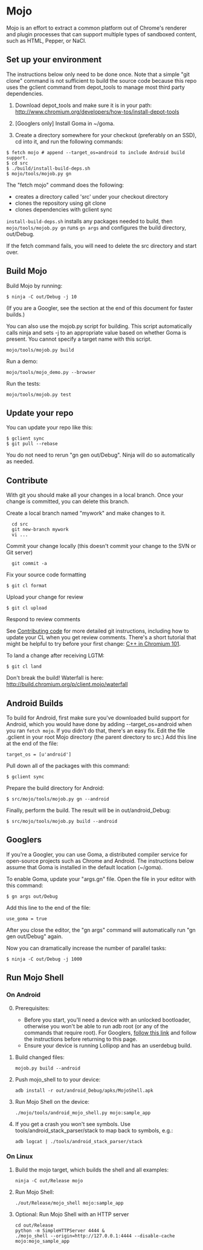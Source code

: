 Mojo
====

Mojo is an effort to extract a common platform out of Chrome's renderer and plugin processes that can support multiple types of sandboxed content, such as HTML, Pepper, or NaCl.

## Set up your environment

The instructions below only need to be done once. Note that a simple "git clone" command is not sufficient to build the source code because this repo uses the gclient command from depot_tools to manage most third party dependencies.

1. Download depot_tools and make sure it is in your path:<br>http://www.chromium.org/developers/how-tos/install-depot-tools<br>

2. [Googlers only] Install Goma in ~/goma.

3. Create a directory somewhere for your checkout (preferably on an SSD), cd into it, and run the following commands:


```
$ fetch mojo # append --target_os=android to include Android build support.
$ cd src
$ ./build/install-build-deps.sh
$ mojo/tools/mojob.py gn
```

The "fetch mojo" command does the following:
- creates a directory called 'src' under your checkout directory
- clones the repository using git clone
- clones dependencies with gclient sync

`install-build-deps.sh` installs any packages needed to build, then `mojo/tools/mojob.py gn` runs `gn args` and configures the build directory, out/Debug.

If the fetch command fails, you will need to delete the src directory and start over.

## Build Mojo

Build Mojo by running:

```
$ ninja -C out/Debug -j 10
```

(If you are a Googler, see the section at the end of this document for faster builds.)

You can also use the mojob.py script for building. This script automatically calls ninja and sets -j to an appropriate value based on whether Goma is present. You cannot specify a target name with this script.
```
mojo/tools/mojob.py build
```

Run a demo:
```
mojo/tools/mojo_demo.py --browser
```

Run the tests:
```
mojo/tools/mojob.py test
```

## Update your repo

You can update your repo like this:
```
$ gclient sync
$ git pull --rebase
```

You do not need to rerun "gn gen out/Debug". Ninja will do so automatically as needed.

## Contribute

With git you should make all your changes in a local branch. Once your change is committed, you can delete this branch.

Create a local branch named "mywork" and make changes to it.
```
  cd src
  git new-branch mywork
  vi ...
```
Commit your change locally (this doesn't commit your change to the SVN or Git server)

```
  git commit -a
```

Fix your source code formatting

```
$ git cl format
```

Upload your change for review

```
$ git cl upload
```

Respond to review comments

See <a href="http://www.chromium.org/developers/contributing-code">Contributing code</a> for more detailed git instructions, including how to update your CL when you get review comments. There's a short tutorial that might be helpful to try before your first change: <a href="http://dev.chromium.org/developers/cpp-in-chromium-101-codelab">C++ in Chromium 101</a>.

To land a change after receiving LGTM:
```
$ git cl land
```

Don't break the build! Waterfall is here: http://build.chromium.org/p/client.mojo/waterfall

## Android Builds

To build for Android, first make sure you've downloaded build support for Android, which you would have done by adding --target_os=android when you ran `fetch mojo`. If you didn't do that, there's an easy fix. Edit the file .gclient in your root Mojo directory (the parent directory to src.) Add this line at the end of the file:

```
target_os = [u'android']
```

Pull down all of the packages with this command:

```
$ gclient sync
```

Prepare the build directory for Android:

```
$ src/mojo/tools/mojob.py gn --android
```

Finally, perform the build. The result will be in out/android_Debug:

```
$ src/mojo/tools/mojob.py build --android
```

## Googlers

If you're a Googler, you can use Goma, a distributed compiler service for open-source projects such as Chrome and Android. The instructions below assume that Goma is installed in the default location (~/goma).

To enable Goma, update your "args.gn" file. Open the file in your editor with this command:
```
$ gn args out/Debug
```

Add this line to the end of the file:
```
use_goma = true
```

After you close the editor, the "gn args" command will automatically run "gn gen out/Debug" again.

Now you can dramatically increase the number of parallel tasks:
```
$ ninja -C out/Debug -j 1000
```

## Run Mojo Shell

### On Android

0. Prerequisites:
    * Before you start, you'll need a device with an unlocked bootloader, otherwise you won't be able to run adb root (or any of the commands that require root). For Googlers, <a href="http://go/mojo-internal-build-instructions">follow this link</a> and follow the instructions before returning to this page.
    * Ensure your device is running Lollipop and has an userdebug build.

1. Build changed files:
    ```
    mojob.py build --android
    ```

2. Push mojo_shell to to your device:
    ```
    adb install -r out/android_Debug/apks/MojoShell.apk
    ```

3. Run Mojo Shell on the device:
    ```
    ./mojo/tools/android_mojo_shell.py mojo:sample_app
    ```

4. If you get a crash you won't see symbols. Use tools/android_stack_parser/stack to map back to symbols, e.g.:
    ```
    adb logcat | ./tools/android_stack_parser/stack
    ```

### On Linux

1. Build the mojo target, which builds the shell and all examples:
    ```
    ninja -C out/Release mojo
    ```

2. Run Mojo Shell:
    ```
    ./out/Release/mojo_shell mojo:sample_app
    ```

3. Optional: Run Mojo Shell with an HTTP server
    ```
    cd out/Release
    python -m SimpleHTTPServer 4444 & 
    ./mojo_shell --origin=http://127.0.0.1:4444 --disable-cache mojo:mojo_sample_app
    ```
